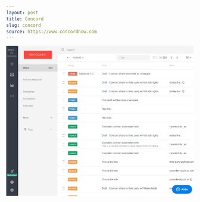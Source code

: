 ```yaml
---
layout: post
title: Concord
slug: concord
source: https://www.concordnow.com
---
```


<img src="/screenshots/concord.png" alt="concord">
